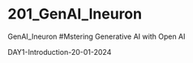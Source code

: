 # 201_GenAI_Ineuron
GenAI_Ineuron
#Mstering Generative AI with Open AI

DAY1-Introduction-20-01-2024